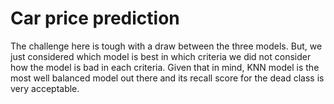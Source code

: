 # Car price prediction
 The challenge here is tough with a draw between the three models. But, we just considered which model is best in which criteria we did not consider how the model is bad in each criteria. Given that in mind, KNN model is the most well balanced model out there and its recall score for the dead class is very acceptable.
